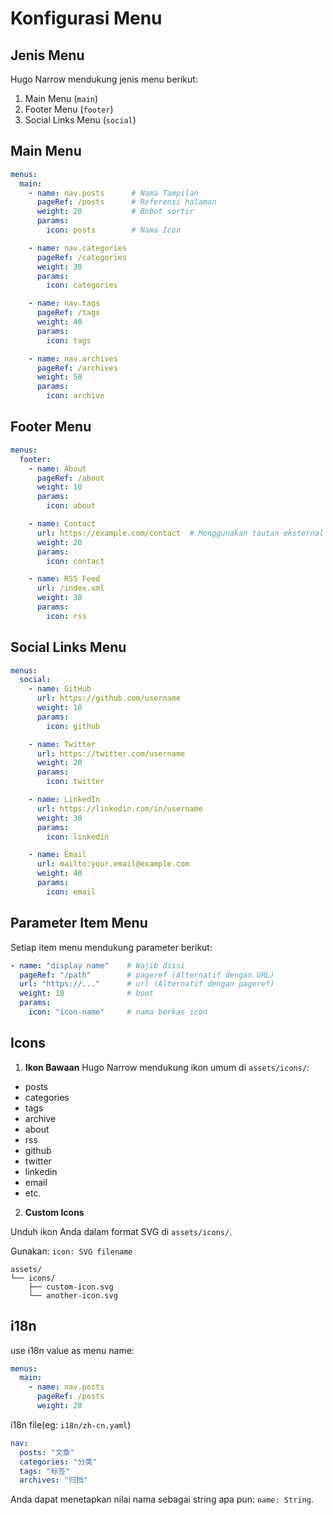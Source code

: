 # Konfigurasi Menu

## Jenis Menu

Hugo Narrow mendukung jenis menu berikut:

1. Main Menu (`main`)
2. Footer Menu (`footer`)
3. Social Links Menu (`social`)

## Main Menu 

```yaml
menus:
  main:
    - name: nav.posts      # Nama Tampilan
      pageRef: /posts      # Referensi halaman
      weight: 20           # Bobot sortir
      params:
        icon: posts        # Nama Icon

    - name: nav.categories
      pageRef: /categories
      weight: 30
      params:
        icon: categories

    - name: nav.tags
      pageRef: /tags
      weight: 40
      params:
        icon: tags

    - name: nav.archives
      pageRef: /archives
      weight: 50
      params:
        icon: archive
```


## Footer Menu

```yaml
menus:
  footer:
    - name: About
      pageRef: /about
      weight: 10
      params:
        icon: about

    - name: Contact
      url: https://example.com/contact  # Menggunakan tautan eksternal
      weight: 20
      params:
        icon: contact

    - name: RSS Feed
      url: /index.xml
      weight: 30
      params:
        icon: rss
```

## Social Links Menu

```yaml
menus:
  social:
    - name: GitHub
      url: https://github.com/username
      weight: 10
      params:
        icon: github

    - name: Twitter
      url: https://twitter.com/username
      weight: 20
      params:
        icon: twitter

    - name: LinkedIn
      url: https://linkedin.com/in/username
      weight: 30
      params:
        icon: linkedin

    - name: Email
      url: mailto:your.email@example.com
      weight: 40
      params:
        icon: email
```

## Parameter Item Menu

Setiap item menu mendukung parameter berikut:

```yaml
- name: "display name"    # Wajib diisi
  pageRef: "/path"        # pageref (Alternatif dengan URL)
  url: "https://..."      # url (Alternatif dengan pageref)
  weight: 10              # boot
  params:
    icon: "icon-name"     # nama berkas icon
```

## Icons

1. **Ikon Bawaan**
Hugo Narrow mendukung ikon umum di `assets/icons/`:
- posts
- categories
- tags
- archive
- about
- rss
- github
- twitter
- linkedin
- email
- etc.

2. **Custom Icons**
   
Unduh ikon Anda dalam format SVG di `assets/icons/`.

Gunakan: `icon: SVG filename`

```
assets/
└── icons/
    ├── custom-icon.svg
    └── another-icon.svg
```

## i18n

use i18n value as menu name:

```yaml
menus:
  main:
    - name: nav.posts
      pageRef: /posts
      weight: 20
```

i18n file(eg: `i18n/zh-cn.yaml`)
```yaml
nav:
  posts: "文章"
  categories: "分类"
  tags: "标签"
  archives: "归档"
```

Anda dapat menetapkan nilai nama sebagai string apa pun: `name: String`.

